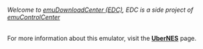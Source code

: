 ###### Welcome to [emuDownloadCenter (EDC)](https://github.com/PhoenixInteractiveNL/emuDownloadCenter/wiki/), EDC is a side project of [emuControlCenter](https://github.com/PhoenixInteractiveNL/emuControlCenter/wiki/)

For more information about this emulator, visit the [**UberNES**](https://github.com/PhoenixInteractiveNL/emuDownloadCenter/wiki/Emulator-ubernes#menu) page.
